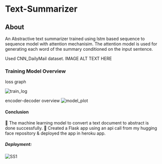 # Text-Summarizer
## About
An Abstractive text summarizer trained using lstm based sequence to sequence model with attention mechanisim. The attention model is used for generating each word of the summary conditioned on the input sentence.

Used CNN_DailyMail dataset.
IMAGE ALT TEXT HERE
### Training Model Overview
loss graph

![train_log](https://user-images.githubusercontent.com/115065702/194541908-30cb640c-4c61-45c8-ae15-204cf28fd06c.jpg)

encoder-decoder overview
![model_plot](https://user-images.githubusercontent.com/115065702/194541983-48da00c8-30c6-45c7-b963-c7bc1600fd39.jpg)
#### Conclusion
🫶 The machine learning model to convert a text document to abstract is done successfully.
🫶 Created a Flask app using an api call from my hugging face repository & deployed the app in heroku app.
##### Deployment:
![SS1](https://user-images.githubusercontent.com/115065702/194542220-8982a381-1e41-42df-bdb2-7956635fcd16.jpg)
